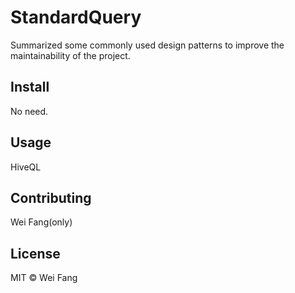 # StandardQuery
Summarized some commonly used design patterns to improve the maintainability of the project.

## Install
No need.

## Usage
HiveQL

## Contributing
Wei Fang(only)

## License
MIT © Wei Fang
